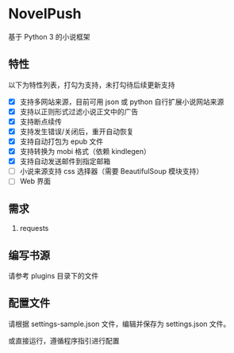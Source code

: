NovelPush
======

基于 Python 3 的小说框架

特性
------

以下为特性列表，打勾为支持，未打勾待后续更新支持

- [x] 支持多网站来源，目前可用 json 或 python 自行扩展小说网站来源
- [x] 支持以正则形式过滤小说正文中的广告
- [x] 支持断点续传
- [x] 支持发生错误/关闭后，重开自动恢复
- [x] 支持自动打包为 epub 文件
- [x] 支持转换为 mobi 格式（依赖 kindlegen）
- [x] 支持自动发送邮件到指定邮箱
- [ ] 小说来源支持 css 选择器（需要 BeautifulSoup 模块支持）
- [ ] Web 界面

需求
------

1. requests

编写书源
------

请参考 plugins 目录下的文件

配置文件
------

请根据 settings-sample.json 文件，编辑并保存为 settings.json 文件。

或直接运行，遵循程序指引进行配置
